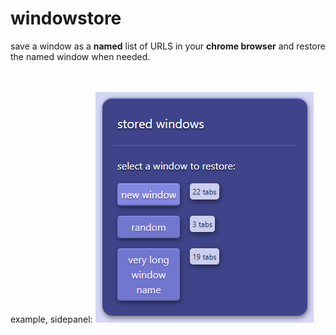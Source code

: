 # windowstore

save a window as a **named** list of URLS in your **chrome browser** and restore the named window when needed.

<br><br>
example, sidepanel:
![example (sidepanel)](https://raw.githubusercontent.com/kpunno/windowstore/main/sample/windowstore-example.png)

